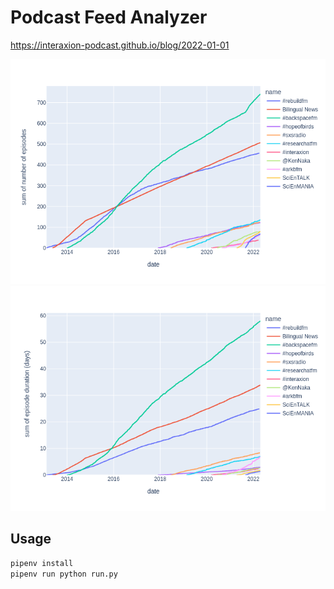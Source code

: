 # Podcast Feed Analyzer

https://interaxion-podcast.github.io/blog/2022-01-01

![](out/fig_ep.png)
![](out/fig_dur.png)

## Usage

```sh
pipenv install
pipenv run python run.py
```
